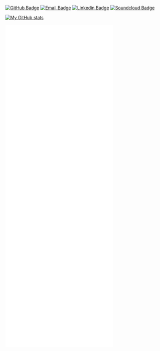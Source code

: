 [![GitHub Badge](https://img.shields.io/badge/-@r--iskey-%23181717?style=flat&logo=github)](https://github.com/r-iskey)
[![Email Badge](https://img.shields.io/badge/-robert.keyan@proton.me-8a90c7?style=flat&logo=ProtonMail&logoColor=white&link=mailto:robert.keyan@proton.me)](mailto:robert.keyan@proton.me)
[![Linkedin Badge](https://img.shields.io/badge/-@robert-blue?style=flat&logo=Linkedin&logoColor=white&link=https://www.linkedin.com/in/riskey/)](https://www.linkedin.com/in/riskey/)
[![Soundcloud Badge](https://img.shields.io/badge/-@egg__sound-ff7500?style=flat&logo=Soundcloud&logoColor=white&link=https://soundcloud.com/egg_sound)](https://soundcloud.com/egg_sound)

[![My GitHub stats](https://github-readme-stats.vercel.app/api?username=r-iskey&count_private=true&show_icons=true&theme=github_dark&include_all_commits=true&hide=contribs,stars&custom_title=My+Github+Stats)](https://github.com/r-iskey/github-readme-stats)

![Metrics](/github-metrics.svg)

